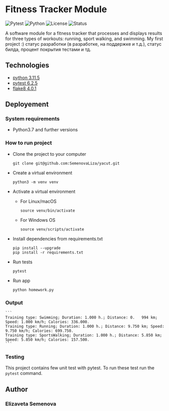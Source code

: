 # Fitness Tracker Module
![Pytest](https://img.shields.io/badge/tests-passing-brightgreen?style=flat-square&logo=pytest) ![Python](https://img.shields.io/badge/python-3.11-blue?style=flat-square&logo=python) ![License](https://img.shields.io/badge/license-MIT-purple.svg?style=flat-square) ![Status](https://img.shields.io/badge/status-needs%20refactoring-orange?style=flat-square)

A software module for a fitness tracker that processes and displays results for three types of workouts: running, sport walking, and swimming. My first project :)
 статус разработки (в разработке, на поддержке и т.д.), статус билда, процент покрытия тестами и тд.

## Technologies
- [python 3.11.5](https://www.python.org/downloads/release/python-3115/)
- [pytest 6.2.5](https://docs.pytest.org/en/stable/announce/release-6.2.5.html)
- [flake8 4.0.1](https://flake8.pycqa.org/en/4.0.1/)

## Deployement

### System requirements
- Python3.7 and further versions
### How to run project

- Clone the project to your computer 
    ```
    git clone git@github.com:SemenovaLiza/yacut.git
    ```
- Create a virtual environment
    ```
    python3 -m venv venv
    ```

- Activate a virtual environment
    - For Linux/macOS

        ```
        source venv/bin/activate
        ```

    - For Windows OS

        ```
        source venv/scripts/activate
        ```
* Install dependencies from requirements.txt 
    ```
    pip install --upgrade
    pip install -r requirements.txt
    ```
* Run tests
    ```
    pytest
    ```
* Run app
    ```
    python homework.py
    ```

### Output
    ```
    Training type: Swimming; Duration: 1.000 h.; Distance: 0.   994 km; Speed: 1.000 km/h; Calories: 336.000.
    Training type: Running; Duration: 1.000 h.; Distance: 9.750 km; Speed: 9.750 km/h; Calories: 699.750.
    Training type: SportsWalking; Duration: 1.000 h.; Distance: 5.850 km; Speed: 5.850 km/h; Calories: 157.500.
    ```

### Testing
This project contains few unit test with pytest. To run these test run the `pytest` command.

## Author
### Elizaveta Semenova

